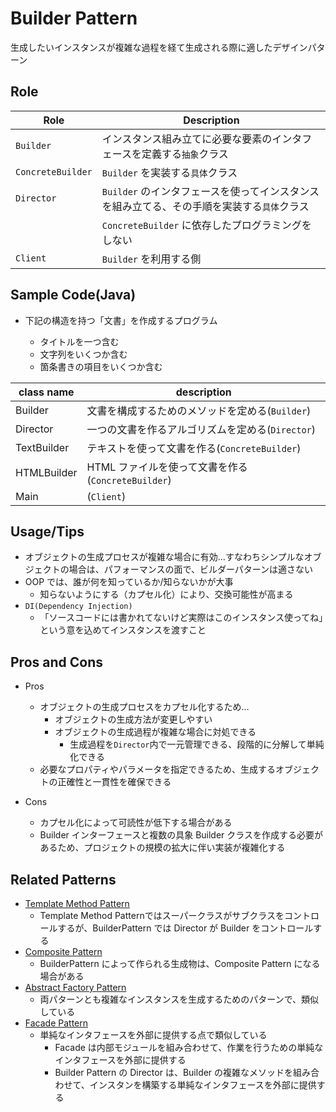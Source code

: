 # Builder Pattern

生成したいインスタンスが複雑な過程を経て生成される際に適したデザインパターン

## Role

| Role              | Description                                                                                |
| ----------------- | ------------------------------------------------------------------------------------------ |
| `Builder`         | インスタンス組み立てに必要な要素のインタフェースを定義する`抽象`クラス                     |
| `ConcreteBuilder` | `Builder` を実装する`具体`クラス                                                           |
| `Director`        | `Builder` のインタフェースを使ってインスタンスを組み立てる、その手順を実装する`具体`クラス |
|                   | `ConcreteBuilder` に依存したプログラミングをしない                                         |
| `Client`          | `Builder` を利用する側                                                                     |

## Sample Code(Java)

- 下記の構造を持つ「文書」を作成するプログラム

  - タイトルを一つ含む
  - 文字列をいくつか含む
  - 箇条書きの項目をいくつか含む

| class name  | description                                              |
| ----------- | -------------------------------------------------------- |
| Builder     | 文書を構成するためのメソッドを定める(`Builder`)          |
| Director    | 一つの文書を作るアルゴリズムを定める(`Director`)         |
| TextBuilder | テキストを使って文書を作る(`ConcreteBuilder`)            |
| HTMLBuilder | HTML ファイルを使って文書を作る(`ConcreteBuilder`)       |
| Main        | (`Client`)                                               |

## Usage/Tips

- オブジェクトの生成プロセスが複雑な場合に有効...すなわちシンプルなオブジェクトの場合は、パフォーマンスの面で、ビルダーパターンは適さない
- OOP では、誰が何を知っているか/知らないかが大事
  - 知らないようにする（カプセル化）により、交換可能性が高まる
- `DI(Dependency Injection)`
  - 「ソースコードには書かれてないけど実際はこのインスタンス使ってね」という意を込めてインスタンスを渡すこと

## Pros and Cons

- Pros

  - オブジェクトの生成プロセスをカプセル化するため…
    - オブジェクトの生成方法が変更しやすい
    - オブジェクトの生成過程が複雑な場合に対処できる
      - 生成過程を`Director`内で一元管理できる、段階的に分解して単純化できる
  - 必要なプロパティやパラメータを指定できるため、生成するオブジェクトの正確性と一貫性を確保できる

- Cons
  - カプセル化によって可読性が低下する場合がある
  - Builder インターフェースと複数の具象 Builder クラスを作成する必要があるため、プロジェクトの規模の拡大に伴い実装が複雑化する

## Related Patterns

- [Template Method Pattern](../03-template-method-pattern/)
  - Template Method Patternではスーパークラスがサブクラスをコントロールするが、BuilderPattern では Director が Builder をコントロールする
- [Composite Pattern](../11-composite-pattern/)
  - BuilderPattern によって作られる生成物は、Composite Pattern になる場合がある
- [Abstract Factory Pattern](../08-abstract-factory-pattern/)
  - 両パターンとも複雑なインスタンスを生成するためのパターンで、類似している
- [Facade Pattern](../15-facade-pattern/)
  - 単純なインタフェースを外部に提供する点で類似している
    - Facade は内部モジュールを組み合わせて、作業を行うための単純なインタフェースを外部に提供する
    - Builder Pattern の Director は、Builder の複雑なメソッドを組み合わせて、インスタンを構築する単純なインタフェースを外部に提供する
